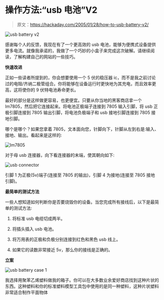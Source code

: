 # 操作方法:“usb 电池”V2

> 原文：<https://hackaday.com/2005/01/28/how-to-usb-battery-v2/>

![usb battery v2](img/905fd9910d7b2ebf9cef7c2b77ed2341.png)

感谢每个人的反馈，我现在有了一个更高效的 usb 电池，能够为便携式设备提供更多电流。就像我承诺的，我做了一个巧妙的小盒子来完成这次破解。请继续阅读，了解构建自己的网站的一些技巧。

**快速改进**

正如一些读者所提到的，你会想要使用一个 5 伏的稳压器 ic，而不是我之前讨论过的电阻/齐纳二极管组合。你将能够在设备运行时更快地为其充电，而且效率更高，这将使你的 9 伏特电池寿命更长。

最好的部分是这样做更容易，也更便宜。只要从你当地的黑客商店拿一个 lm7805，然后把它连接起来。将电池正极端子连接到 7805 输入引脚，将 usb 正极引脚连接到 7805 输出引脚，将电池负极端子和 usb 接地引脚连接到 7805 接地引脚。

哪个是哪个？如果您拿着 7805，文本面向您，针脚向下，针脚从左到右是:输入、接地、输出。看起来是这样的:

![lm7805](img/6d482274766c4fea60d060597fe0f3b9.png)

对于母 usb 连接器，向下看连接器的末端，使其朝向如下:

![usb connector](img/6328bb8fd589ae869ee44f1ca15bfef9.png)

引脚 1 为正极(5v)端子(连接至 7805 的输出)，引脚 4 为接地(连接至 7805 接地引脚)。

**最简单的测试方法**

一些人想知道如何判断你是否要烧毁你的设备。当您完成所有接线后，以下是最简单的测试方法:

1.  将标准 usb 电缆切成两半。

2.  将插头插入 usb 电池。

3.  将万用表的正极和负极分别连接到红色和黑色 usb 线上。

4.  如果它的读数非常接近 5v，那么你的接线是正确的。

**立案**

![usb battery case 1](img/2a94b4d8bee06941f6fcf527f129b779.png)

我选择用聚苯乙烯塑料做我的箱子。你可以在大多数业余爱好商店找到这种片状的东西。这种塑料和你的标准塑料模型工具包中使用的是同一种塑料，这种片状塑料非常适合制作平面物体